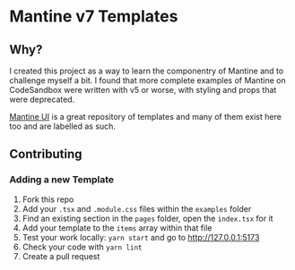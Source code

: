 # Mantine v7 Templates

## Why?

I created this project as a way to learn the componentry of Mantine and to
challenge myself a bit. I found that more complete examples of Mantine on
CodeSandbox were written with v5 or worse, with styling and props that were
deprecated.

[Mantine UI](https://ui.mantine.dev/) is a great repository of templates and
many of them exist here too and are labelled as such.

## Contributing

### Adding a new Template

1. Fork this repo
2. Add your `.tsx` and `.module.css` files within the `examples` folder
3. Find an existing section in the `pages` folder, open the `index.tsx` for it
4. Add your template to the `items` array within that file
5. Test your work locally: `yarn start` and go to http://127.0.0.1:5173
6. Check your code with `yarn lint`
7. Create a pull request
